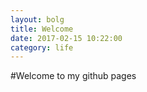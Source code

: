 ```yaml
---
layout: bolg
title: Welcome
date: 2017-02-15 10:22:00
category: life
---
```


#Welcome to my github pages
